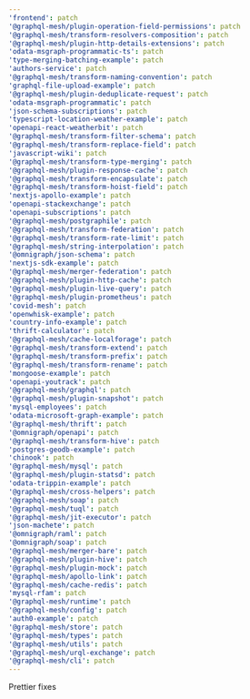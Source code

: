 ```yaml
---
'frontend': patch
'@graphql-mesh/plugin-operation-field-permissions': patch
'@graphql-mesh/transform-resolvers-composition': patch
'@graphql-mesh/plugin-http-details-extensions': patch
'odata-msgraph-programmatic-ts': patch
'type-merging-batching-example': patch
'authors-service': patch
'@graphql-mesh/transform-naming-convention': patch
'graphql-file-upload-example': patch
'@graphql-mesh/plugin-deduplicate-request': patch
'odata-msgraph-programmatic': patch
'json-schema-subscriptions': patch
'typescript-location-weather-example': patch
'openapi-react-weatherbit': patch
'@graphql-mesh/transform-filter-schema': patch
'@graphql-mesh/transform-replace-field': patch
'javascript-wiki': patch
'@graphql-mesh/transform-type-merging': patch
'@graphql-mesh/plugin-response-cache': patch
'@graphql-mesh/transform-encapsulate': patch
'@graphql-mesh/transform-hoist-field': patch
'nextjs-apollo-example': patch
'openapi-stackexchange': patch
'openapi-subscriptions': patch
'@graphql-mesh/postgraphile': patch
'@graphql-mesh/transform-federation': patch
'@graphql-mesh/transform-rate-limit': patch
'@graphql-mesh/string-interpolation': patch
'@omnigraph/json-schema': patch
'nextjs-sdk-example': patch
'@graphql-mesh/merger-federation': patch
'@graphql-mesh/plugin-http-cache': patch
'@graphql-mesh/plugin-live-query': patch
'@graphql-mesh/plugin-prometheus': patch
'covid-mesh': patch
'openwhisk-example': patch
'country-info-example': patch
'thrift-calculator': patch
'@graphql-mesh/cache-localforage': patch
'@graphql-mesh/transform-extend': patch
'@graphql-mesh/transform-prefix': patch
'@graphql-mesh/transform-rename': patch
'mongoose-example': patch
'openapi-youtrack': patch
'@graphql-mesh/graphql': patch
'@graphql-mesh/plugin-snapshot': patch
'mysql-employees': patch
'odata-microsoft-graph-example': patch
'@graphql-mesh/thrift': patch
'@omnigraph/openapi': patch
'@graphql-mesh/transform-hive': patch
'postgres-geodb-example': patch
'chinook': patch
'@graphql-mesh/mysql': patch
'@graphql-mesh/plugin-statsd': patch
'odata-trippin-example': patch
'@graphql-mesh/cross-helpers': patch
'@graphql-mesh/soap': patch
'@graphql-mesh/tuql': patch
'@graphql-mesh/jit-executor': patch
'json-machete': patch
'@omnigraph/raml': patch
'@omnigraph/soap': patch
'@graphql-mesh/merger-bare': patch
'@graphql-mesh/plugin-hive': patch
'@graphql-mesh/plugin-mock': patch
'@graphql-mesh/apollo-link': patch
'@graphql-mesh/cache-redis': patch
'mysql-rfam': patch
'@graphql-mesh/runtime': patch
'@graphql-mesh/config': patch
'auth0-example': patch
'@graphql-mesh/store': patch
'@graphql-mesh/types': patch
'@graphql-mesh/utils': patch
'@graphql-mesh/urql-exchange': patch
'@graphql-mesh/cli': patch
---
```


Prettier fixes
